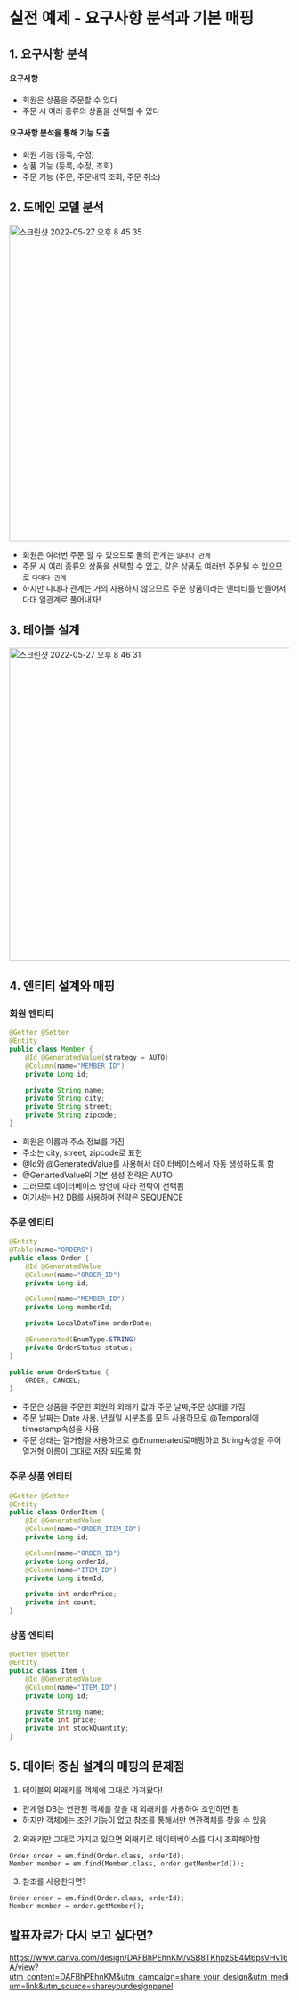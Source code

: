 # 실전 예제 - 요구사항 분석과 기본 매핑

## 1. 요구사항 분석

#### 요구사항 

* 회원은 상품을 주문할 수 있다
* 주문 시 여러 종류의 상품을 선택할 수 있다

#### 요구사항 분석을 통해 기능 도출

* 회원 기능 (등록, 수정)
* 상품 기능 (등록, 수정, 조회)
* 주문 기능 (주문, 주문내역 조회, 주문 취소)

## 2. 도메인 모델 분석

<img width="568" alt="스크린샷 2022-05-27 오후 8 45 35" src="https://user-images.githubusercontent.com/97823928/170693172-8f91d424-7844-4c4a-bd9e-418dfa35e799.png">


* 회원은 여러번 주문 할 수 있으므로 둘의 관계는 ```일대다 관계```
* 주문 시 여러 종류의 상품을 선택할 수 있고, 같은 상품도 여러번 주문될 수 있으므로 ```다대다 관계```
* 하지만 다대다 관계는 거의 사용하지 않으므로 주문 상품이라는 엔티티를 만들어서 다대 일관계로 풀어내자!

## 3. 테이블 설계

<img width="562" alt="스크린샷 2022-05-27 오후 8 46 31" src="https://user-images.githubusercontent.com/97823928/170693292-23c08862-6761-45fc-b625-a71e0f6dc67e.png">

## 4. 엔티티 설계와 매핑

### 회원 엔티티

``` java
@Getter @Setter
@Entity
public class Member {
    @Id @GeneratedValue(strategy = AUTO)
    @Column(name="MEMBER_ID")
    private Long id;

    private String name;
    private String city;
    private String street;
    private String zipcode;
}
```

- 회원은 이름과 주소 정보를 가짐
- 주소는 city, street, zipcode로 표현
- @Id와 @GeneratedValue를 사용해서 데이터베이스에서 자동 생성하도록 함
- @GenartedValue의 기본 생성 전략은 AUTO
- 그러므로 데이터베이스 방언에 따라 전략이 선택됨
- 여기서는 H2 DB를 사용하며 전략은 SEQUENCE

### 주문 엔티티

``` java
@Entity
@Table(name="ORDERS")
public class Order {
    @Id @GeneratedValue
    @Column(name="ORDER_ID")
    private Long id;

    @Column(name="MEMBER_ID")
    private Long memberId;

    private LocalDateTime orderDate;

    @Enumerated(EnumType.STRING)
    private OrderStatus status;
}
```

``` java
public enum OrderStatus {
    ORDER, CANCEL;
}
```

- 주문은 상품을 주문한 회원의 외래키 값과 주문 날짜,주문 상태를 가짐
- 주문 날짜는 Date 사용. 년월일 시분초를 모두 사용하므로 @Temporal에 timestamp속성을 사용
- 주문 상태는 열거형을 사용하므로 @Enumerated로매핑하고 String속성을 주어 열거형 이름이 그대로 저장 되도록 함

### 주문 상품 엔티티

```java
@Getter @Setter
@Entity
public class OrderItem {
    @Id @GeneratedValue
    @Column(name="ORDER_ITEM_ID")
    private Long id;

    @Column(name="ORDER_ID")
    private Long orderId;
    @Column(name="ITEM_ID")
    private Long itemId;

    private int orderPrice;
    private int count;
}
```

### 상품 엔티티

```java
@Getter @Setter
@Entity
public class Item {
    @Id @GeneratedValue
    @Column(name="ITEM_ID")
    private Long id;

    private String name;
    private int price;
    private int stockQuantity;
}
```


## 5. 데이터 중심 설계의 매핑의 문제점

1. 테이블의 외래키를 객체에 그대로 가져왔다!
- 관계형 DB는 연관된 객체를 찾을 때 외래키를 사용하여 조인하면 됨
- 하지만 객체에는 조인 기능이 없고 참조를 통해서만 연관객체를 찾을 수 있음

2. 외래키만  그대로 가지고 있으면  외래키로 데이터베이스를 다시 조회해야함

```
Order order = em.find(Order.class, orderId);
Member member = em.find(Member.class, order.getMemberId());
```

3. 참조를 사용한다면?

```
Order order = em.find(Order.class, orderId);
Member member = order.getMember();
```


## 발표자료가 다시 보고 싶다면? 

https://www.canva.com/design/DAFBhPEhnKM/vSB8TKhpzSE4M6psVHv16A/view?utm_content=DAFBhPEhnKM&utm_campaign=share_your_design&utm_medium=link&utm_source=shareyourdesignpanel
